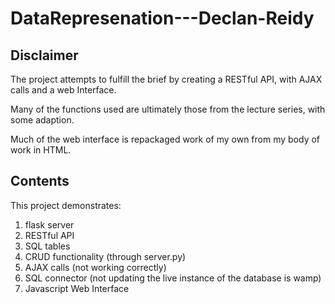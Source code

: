 # DataRepresenation---Declan-Reidy

## Disclaimer

The project attempts to fulfill the brief by creating a RESTful API, with AJAX calls and a web Interface.

Many of the functions used are ultimately those from the lecture series, with some adaption.

Much of the web interface is repackaged work of my own from my body of work in HTML.

## Contents

This project demonstrates:
1. flask server
2. RESTful API
3. SQL tables 
4. CRUD functionality (through server.py)
5. AJAX calls (not working correctly)
6. SQL connector (not updating the live instance of the database is wamp) 
7. Javascript Web Interface
